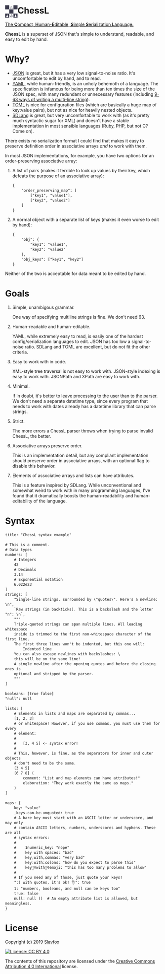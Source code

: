 # <img src="https://raw.githubusercontent.com/chess-lang/chess-lang.github.io/master/assets/chessl_logo.png" height="40" width="40" align="left" alt="ChessL"> ChessL

[The **C**ompact, **H**uman-**E**ditable, **S**imple **S**erialization
**L**anguage.](https://chess-lang.github.io/)

**ChessL** is a superset of JSON that's simple to understand, readable, and
easy to edit by hand.

# Why?

- [JSON] is great, but it has a very low signal-to-noise ratio. It's
  uncomfortable to edit by hand, and to read.
- [YAML], while human-friendly, is an unholy behemoth of a language. The
  specification is infamous for being more than ten times the size of the JSON
  spec, with many redundant or unnecessary features (including
  [9-63 ways of writing a multi-line string]).
- [TOML] is nice for configuration files (which are basically a huge map of
  key:value pairs), but not as nice for heavily nested objects.
- [SDLang] is great, but very uncomfortable to work with (as it's pretty much
  syntactic sugar for XML) and doesn't have a stable implementation in most
  sensible languages (Ruby, PHP, but not C? Come on).

There exists no serialization format I could find that makes it easy to
preserve definition order in associative arrays *and* to work with them.

In most JSON implementations, for example, you have two options for an
order-preserving associative array:

1. A list of pairs (makes it terrible to look up values by their key,
   which defeats the purpose of an associative array):

       {
           "order_preserving_map": [
               ["key1", "value1"],
               ["key2", "value2"]
           ]
       }
2. A normal object with a separate list of keys (makes it even worse to
   edit by hand):

       {
           "obj": {
               "key1": "value1",
               "key2": "value2"
           },
           "obj_keys": ["key1", "key2"]
       }

Neither of the two is acceptable for data meant to be edited by hand.

# Goals

1. Simple, unambigous grammar.

   One way of specifying multiline strings is fine. We don't need 63.

2. Human-readable and human-editable.

   YAML, while extremely easy to read, is easily one of the hardest
   config/serialization languages to edit. JSON has too low a
   signal-to-noise ratio. SDLang and TOML are excellent, but do not fit the
   other criteria.

3. Easy to work with in code.

   XML-style tree traversal is not easy to work with. JSON-style indexing
   is easy to work with. JSONPath and XPath are easy to work with.

4. Minimal.

   If in doubt, it's better to leave processing to the user than to the parser.
   We don't need a separate datetime type, since every program that needs to
   work with dates already has a datetime library that can parse strings.

5. Strict.

   The more errors a ChessL parser throws when trying to parse invalid ChessL,
   the better.

6. Associative arrays preserve order.

   This is an implementation detail, but any compliant implementation should
   preserve order in associative arrays, with an optional flag to disable
   this behavior.

7. Elements of associative arrays and lists can have attributes.

   This is a feature inspired by SDLang. While unconventional and somewhat
   weird to work with in many programming languages, I've found that it
   dramatically boosts the human-readability and human-editability of the
   language.

# Syntax

```
title: "ChessL syntax example"

# This is a comment.
# Data types
numbers: [
    # Integers
    42
    # Decimals
    3.14
    # Exponential notation
    6.022e23
]
strings: [
    "Single-line strings, surrounded by \"quotes\". Here's a newline: \n",
    `Raw strings (in backticks). This is a backslash and the letter "n": \n`,
    """
    Triple-quoted strings can span multiple lines. All leading whitespace
    inside is trimmed to the first non-whitespace character of the first line.
    The first three lines won't be indented, but this one will:
        Indented line
    You can also escape newlines with backslashes: \
    this will be on the same line!
    A single newline after the opening quotes and before the closing ones is
    optional and stripped by the parser.
    """
]

booleans: [true false]
"null": null

lists: [
    # Elements in lists and maps are separated by commas...
    [1, 2, 3]
    # or whitespace! However, if you use commas, you must use them for every
    # element:
    #
    #   [3, 4 5] <- syntax error!
    #
    # This, however, is fine, as the separators for inner and outer objects
    # don't need to be the same.
    [3 4 5]
    [6 7 8] (
        comment: "List and map elements can have attributes!"
        elaboration: "They work exactly the same as maps."
    )
]

maps: {
    key: "value"
    _keys-can-be-unquoted: true
    # A bare key must start with an ASCII letter or underscore, and may only
    # contain ASCII letters, numbers, underscores and hyphens. These are all
    # syntax errors:
    #
    #    1numeric_key: "nope"
    #    key with spaces: "bad"
    #    key,with,commas: "very bad"
    #    key:with:colons: "how do you expect to parse this"
    #    key🤦‍♀️with🤦‍♀️emoji: "this has too many problems to allow"
    #
    # If you need any of those, just quote your keys!
    ":) with quotes, it's ok! 👌": true
    1: "numbers, booleans, and null can be keys too"
    true: false
    null: null ()  # An empty attribute list is allowed, but meaningless.
}
```

# License

Copyright (c) 2019 <a href="https://github.com/slavfox">Slavfox</a>

[![License: CC BY
4.0](https://img.shields.io/badge/License-CC%20BY%204.0-lightgrey.svg)](https://creativecommons.org/licenses/by/4.0/)

The contents of this repository are licensed under the
[Creative Commons Attribution 4.0 International] license.


[JSON]: https://www.json.org/
[YAML]: https://yaml.org/
[9-63 ways of writing a multi-line string]: https://stackoverflow.com/questions/3790454/in-yaml-how-do-i-break-a-string-over-multiple-lines/21699210#21699210
[TOML]: https://github.com/toml-lang/toml
[SDLang]: https://sdlang.org/
[Creative Commons Attribution 4.0 International]: https://creativecommons.org/licenses/by/4.0/

